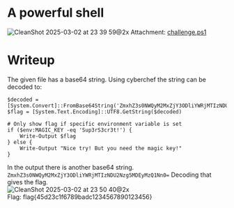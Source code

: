 # A powerful shell
![CleanShot 2025-03-02 at 23 39 59@2x](https://github.com/user-attachments/assets/bf625b3a-face-41c7-9afb-e3c626e7192e)
Attachment: [challenge.ps1](https://github.com/esheeep/ctf-writeups/main/SnykCon2025/Attachments/challenge.ps1)

# Writeup
The given file has a base64 string. Using cyberchef the string can be decoded to:
```
$decoded = [System.Convert]::FromBase64String('ZmxhZ3s0NWQyM2MxZjY3ODliYWRjMTIzNDU2Nzg5MDEyMzQ1Nn0=')
$flag = [System.Text.Encoding]::UTF8.GetString($decoded)

# Only show flag if specific environment variable is set
if ($env:MAGIC_KEY -eq 'Sup3rS3cr3t!') {
    Write-Output $flag
} else {
    Write-Output "Nice try! But you need the magic key!"
}
```

In the output there is another base64 string. `ZmxhZ3s0NWQyM2MxZjY3ODliYWRjMTIzNDU2Nzg5MDEyMzQ1Nn0=`
Decoding that gives the flag. <br>
![CleanShot 2025-03-02 at 23 50 40@2x](https://github.com/user-attachments/assets/475fca5f-7ba6-45a9-94b5-dcb43ab4597e) <br>
Flag: flag{45d23c1f6789badc1234567890123456}
